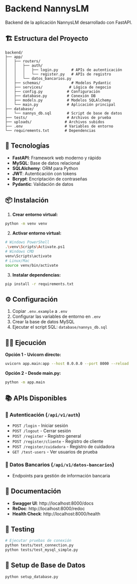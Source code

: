 # Backend NannysLM

Backend de la aplicación NannysLM desarrollado con FastAPI.

## 🏗️ Estructura del Proyecto

```
backend/
├── app/
│   ├── routers/
│   │   ├── auth/
│   │   │   ├── login.py      # APIs de autenticación
│   │   │   └── register.py   # APIs de registro
│   │   └── datos_bancarios.py
│   ├── schemas/              # Modelos Pydantic
│   ├── services/            # Lógica de negocio
│   ├── config.py           # Configuración
│   ├── database.py         # Conexión DB
│   ├── models.py           # Modelos SQLAlchemy
│   └── main.py             # Aplicación principal
├── database/
│   └── nannys_db.sql       # Script de base de datos
├── tests/                  # Archivos de prueba
├── uploads/               # Archivos subidos
├── .env                   # Variables de entorno
└── requirements.txt       # Dependencias
```

## 🚀 Tecnologías

- **FastAPI**: Framework web moderno y rápido
- **MySQL**: Base de datos relacional
- **SQLAlchemy**: ORM para Python
- **JWT**: Autenticación con tokens
- **Bcrypt**: Encriptación de contraseñas
- **Pydantic**: Validación de datos

## 📦 Instalación

1. **Crear entorno virtual:**
```bash
python -m venv venv
```

2. **Activar entorno virtual:**
```bash
# Windows PowerShell
.\venv\Scripts\Activate.ps1
# Windows CMD
venv\Scripts\activate
# Linux/Mac
source venv/bin/activate
```

3. **Instalar dependencias:**
```bash
pip install -r requirements.txt
```

## ⚙️ Configuración

1. Copiar `.env.example` a `.env`
2. Configurar las variables de entorno en `.env`
3. Crear la base de datos MySQL
4. Ejecutar el script SQL: `database/nannys_db.sql`

## 🏃‍♂️ Ejecución

**Opción 1 - Uvicorn directo:**
```bash
uvicorn app.main:app --host 0.0.0.0 --port 8000 --reload
```

**Opción 2 - Desde main.py:**
```bash
python -m app.main
```

## 📚 APIs Disponibles

### 🔐 Autenticación (`/api/v1/auth`)
- `POST /login` - Iniciar sesión
- `POST /logout` - Cerrar sesión
- `POST /register` - Registro general
- `POST /register/cliente` - Registro de cliente
- `POST /register/cuidadora` - Registro de cuidadora
- `GET /test-users` - Ver usuarios de prueba

### 🏦 Datos Bancarios (`/api/v1/datos-bancarios`)
- Endpoints para gestión de información bancaria

## 📖 Documentación

- **Swagger UI**: http://localhost:8000/docs
- **ReDoc**: http://localhost:8000/redoc
- **Health Check**: http://localhost:8000/health

## 🧪 Testing

```bash
# Ejecutar pruebas de conexión
python tests/test_connection.py
python tests/test_mysql_simple.py
```

## 🔧 Setup de Base de Datos

```bash
python setup_database.py
```